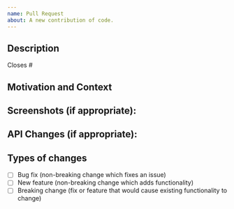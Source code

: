 ```yaml
---
name: Pull Request
about: A new contribution of code.
---
```


<!--- Provide a general summary of your changes in the Title above -->

## Description
<!--- Describe your changes in detail -->
Closes #

## Motivation and Context
<!--- Why is this change required? What problem does it solve? -->
<!--- If it fixes an open issue, please link to the issue here. -->

## Screenshots (if appropriate):

## API Changes (if appropriate):

## Types of changes
<!--- What types of changes does your code introduce? Put an `x` in all the boxes that apply: -->
- [ ] Bug fix (non-breaking change which fixes an issue)
- [ ] New feature (non-breaking change which adds functionality)
- [ ] Breaking change (fix or feature that would cause existing functionality to change)
